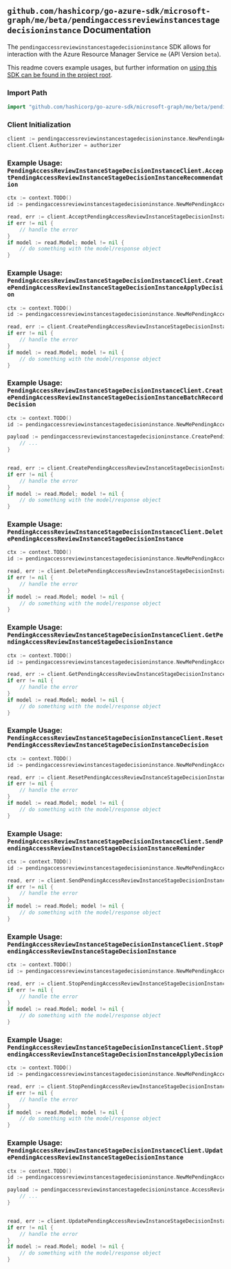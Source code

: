 
## `github.com/hashicorp/go-azure-sdk/microsoft-graph/me/beta/pendingaccessreviewinstancestagedecisioninstance` Documentation

The `pendingaccessreviewinstancestagedecisioninstance` SDK allows for interaction with the Azure Resource Manager Service `me` (API Version `beta`).

This readme covers example usages, but further information on [using this SDK can be found in the project root](https://github.com/hashicorp/go-azure-sdk/tree/main/docs).

### Import Path

```go
import "github.com/hashicorp/go-azure-sdk/microsoft-graph/me/beta/pendingaccessreviewinstancestagedecisioninstance"
```


### Client Initialization

```go
client := pendingaccessreviewinstancestagedecisioninstance.NewPendingAccessReviewInstanceStageDecisionInstanceClientWithBaseURI("https://management.azure.com")
client.Client.Authorizer = authorizer
```


### Example Usage: `PendingAccessReviewInstanceStageDecisionInstanceClient.AcceptPendingAccessReviewInstanceStageDecisionInstanceRecommendation`

```go
ctx := context.TODO()
id := pendingaccessreviewinstancestagedecisioninstance.NewMePendingAccessReviewInstanceIdStageIdDecisionID("accessReviewInstanceIdValue", "accessReviewStageIdValue", "accessReviewInstanceDecisionItemIdValue")

read, err := client.AcceptPendingAccessReviewInstanceStageDecisionInstanceRecommendation(ctx, id)
if err != nil {
	// handle the error
}
if model := read.Model; model != nil {
	// do something with the model/response object
}
```


### Example Usage: `PendingAccessReviewInstanceStageDecisionInstanceClient.CreatePendingAccessReviewInstanceStageDecisionInstanceApplyDecision`

```go
ctx := context.TODO()
id := pendingaccessreviewinstancestagedecisioninstance.NewMePendingAccessReviewInstanceIdStageIdDecisionID("accessReviewInstanceIdValue", "accessReviewStageIdValue", "accessReviewInstanceDecisionItemIdValue")

read, err := client.CreatePendingAccessReviewInstanceStageDecisionInstanceApplyDecision(ctx, id)
if err != nil {
	// handle the error
}
if model := read.Model; model != nil {
	// do something with the model/response object
}
```


### Example Usage: `PendingAccessReviewInstanceStageDecisionInstanceClient.CreatePendingAccessReviewInstanceStageDecisionInstanceBatchRecordDecision`

```go
ctx := context.TODO()
id := pendingaccessreviewinstancestagedecisioninstance.NewMePendingAccessReviewInstanceIdStageIdDecisionID("accessReviewInstanceIdValue", "accessReviewStageIdValue", "accessReviewInstanceDecisionItemIdValue")

payload := pendingaccessreviewinstancestagedecisioninstance.CreatePendingAccessReviewInstanceStageDecisionInstanceBatchRecordDecisionRequest{
	// ...
}


read, err := client.CreatePendingAccessReviewInstanceStageDecisionInstanceBatchRecordDecision(ctx, id, payload)
if err != nil {
	// handle the error
}
if model := read.Model; model != nil {
	// do something with the model/response object
}
```


### Example Usage: `PendingAccessReviewInstanceStageDecisionInstanceClient.DeletePendingAccessReviewInstanceStageDecisionInstance`

```go
ctx := context.TODO()
id := pendingaccessreviewinstancestagedecisioninstance.NewMePendingAccessReviewInstanceIdStageIdDecisionID("accessReviewInstanceIdValue", "accessReviewStageIdValue", "accessReviewInstanceDecisionItemIdValue")

read, err := client.DeletePendingAccessReviewInstanceStageDecisionInstance(ctx, id, pendingaccessreviewinstancestagedecisioninstance.DefaultDeletePendingAccessReviewInstanceStageDecisionInstanceOperationOptions())
if err != nil {
	// handle the error
}
if model := read.Model; model != nil {
	// do something with the model/response object
}
```


### Example Usage: `PendingAccessReviewInstanceStageDecisionInstanceClient.GetPendingAccessReviewInstanceStageDecisionInstance`

```go
ctx := context.TODO()
id := pendingaccessreviewinstancestagedecisioninstance.NewMePendingAccessReviewInstanceIdStageIdDecisionID("accessReviewInstanceIdValue", "accessReviewStageIdValue", "accessReviewInstanceDecisionItemIdValue")

read, err := client.GetPendingAccessReviewInstanceStageDecisionInstance(ctx, id, pendingaccessreviewinstancestagedecisioninstance.DefaultGetPendingAccessReviewInstanceStageDecisionInstanceOperationOptions())
if err != nil {
	// handle the error
}
if model := read.Model; model != nil {
	// do something with the model/response object
}
```


### Example Usage: `PendingAccessReviewInstanceStageDecisionInstanceClient.ResetPendingAccessReviewInstanceStageDecisionInstanceDecision`

```go
ctx := context.TODO()
id := pendingaccessreviewinstancestagedecisioninstance.NewMePendingAccessReviewInstanceIdStageIdDecisionID("accessReviewInstanceIdValue", "accessReviewStageIdValue", "accessReviewInstanceDecisionItemIdValue")

read, err := client.ResetPendingAccessReviewInstanceStageDecisionInstanceDecision(ctx, id)
if err != nil {
	// handle the error
}
if model := read.Model; model != nil {
	// do something with the model/response object
}
```


### Example Usage: `PendingAccessReviewInstanceStageDecisionInstanceClient.SendPendingAccessReviewInstanceStageDecisionInstanceReminder`

```go
ctx := context.TODO()
id := pendingaccessreviewinstancestagedecisioninstance.NewMePendingAccessReviewInstanceIdStageIdDecisionID("accessReviewInstanceIdValue", "accessReviewStageIdValue", "accessReviewInstanceDecisionItemIdValue")

read, err := client.SendPendingAccessReviewInstanceStageDecisionInstanceReminder(ctx, id)
if err != nil {
	// handle the error
}
if model := read.Model; model != nil {
	// do something with the model/response object
}
```


### Example Usage: `PendingAccessReviewInstanceStageDecisionInstanceClient.StopPendingAccessReviewInstanceStageDecisionInstance`

```go
ctx := context.TODO()
id := pendingaccessreviewinstancestagedecisioninstance.NewMePendingAccessReviewInstanceIdStageIdDecisionID("accessReviewInstanceIdValue", "accessReviewStageIdValue", "accessReviewInstanceDecisionItemIdValue")

read, err := client.StopPendingAccessReviewInstanceStageDecisionInstance(ctx, id)
if err != nil {
	// handle the error
}
if model := read.Model; model != nil {
	// do something with the model/response object
}
```


### Example Usage: `PendingAccessReviewInstanceStageDecisionInstanceClient.StopPendingAccessReviewInstanceStageDecisionInstanceApplyDecision`

```go
ctx := context.TODO()
id := pendingaccessreviewinstancestagedecisioninstance.NewMePendingAccessReviewInstanceIdStageIdDecisionID("accessReviewInstanceIdValue", "accessReviewStageIdValue", "accessReviewInstanceDecisionItemIdValue")

read, err := client.StopPendingAccessReviewInstanceStageDecisionInstanceApplyDecision(ctx, id)
if err != nil {
	// handle the error
}
if model := read.Model; model != nil {
	// do something with the model/response object
}
```


### Example Usage: `PendingAccessReviewInstanceStageDecisionInstanceClient.UpdatePendingAccessReviewInstanceStageDecisionInstance`

```go
ctx := context.TODO()
id := pendingaccessreviewinstancestagedecisioninstance.NewMePendingAccessReviewInstanceIdStageIdDecisionID("accessReviewInstanceIdValue", "accessReviewStageIdValue", "accessReviewInstanceDecisionItemIdValue")

payload := pendingaccessreviewinstancestagedecisioninstance.AccessReviewInstance{
	// ...
}


read, err := client.UpdatePendingAccessReviewInstanceStageDecisionInstance(ctx, id, payload)
if err != nil {
	// handle the error
}
if model := read.Model; model != nil {
	// do something with the model/response object
}
```
